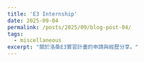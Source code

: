 ```yaml
---
title: 'E3 Internship'
date: 2025-09-04
permalink: /posts/2025/09/blog-post-04/
tags:
  - miscellaneous
excerpt: "關於洛桑E3實習計畫的申請與經歷分享。"
---
```


